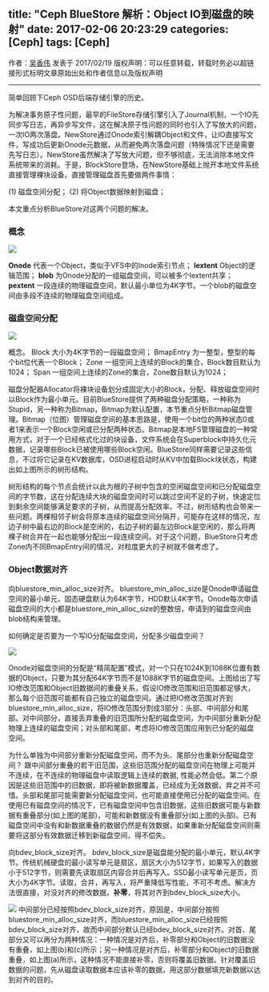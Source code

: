 title: "Ceph BlueStore 解析：Object IO到磁盘的映射"
date: 2017-02-06 20:23:29
categories: [Ceph]
tags: [Ceph]
---

作者：[吴香伟](www.wuxiangwei.cn) 发表于 2017/02/19 
版权声明：可以任意转载，转载时务必以超链接形式标明文章原始出处和作者信息以及版权声明

----------------------

简单回顾下Ceph OSD后端存储引擎的历史。

为解决事务原子性问题，最早的FileStore存储引擎引入了Journal机制，一个IO先同步写日志，再异步写文件，这在解决原子性问题的同时也引入了写放大的问题，一次IO两次落盘。NewStore通过Onode索引解耦Object和文件，让IO直接写文件，写成功后更新Onode元数据，从而避免两次落盘问题（特殊情况下还是需要先写日志）。NewStore虽然解决了写放大问题，但不够彻底，无法消除本地文件系统带来的消耗。于是，BlockStore登场，在NewStore基础上抛开本地文件系统直接管理裸块设备。直接管理磁盘首先要做两件事情：

(1) 磁盘空间分配；
(2) 将Object数据映射到磁盘；

本文重点分析BlueStore对这两个问题的解决。

<!--more-->

### 概念


![](http://ohn764ue3.bkt.clouddn.com/ceph/bluestore/allocator/onode2disk.png-name)

**Onode**    代表一个Object，类似于VFS中的Inode索引节点；
**lextent**  Object的逻辑范围；
**blob**     为Onode分配的一组磁盘空间，可以被多个lextent共享；
**pextent**  一段连续的物理磁盘空间，默认最小单位为4K字节。一个blob的磁盘空间由多段不连续的物理磁盘空间组成。


### 磁盘空间分配


![](http://ohn764ue3.bkt.clouddn.com/ceph/bluestore/allocator/bitallocator.png-name)

概念。
Block 大小为4K字节的一段磁盘空间；
BmapEntry 为一整型，整型的每个bit位代表一个Block；
Zone 一组空间上连续的Block的集合，Block数目默认为1024；
Span 一组空间上连续的Zone的集合，Zone数目默认为1024；


磁盘分配器Allocator将裸块设备划分成固定大小的Block，分配、释放磁盘空间时以Block作为最小单元。目前BlueStore提供了两种磁盘分配策略，一种称为Stupid，另一种称为Bitmap，Bitmap为默认配置，本节重点分析Bitmap磁盘管理。Bitmap（位图）管理磁盘空间的基本思路是，使用一个bit位的两种状态0或者1来表示一个Block空闲或已分配两种状态。Bitmap是本地FS管理磁盘的一种常用方式，对于一个已经格式化过的块设备，文件系统会在Superblock中持久化元数据，记录哪些Block已被使用哪些Block空闲。BlueStore同样需要记录这些信息，不过将它记录在KV数据库，OSD进程启动时从KV中加载Block块状态，构建出如上图所示的树形结构。

树形结构的每个节点会统计以此为根的子树中包含的空闲磁盘空间和已分配磁盘空间的字节数，这在分配连续大块的磁盘空间时可以跳过空间不足的子树，快速定位到剩余空间能够满足要求的子树，从而提高分配效率。不过，树形结构也会带来一些问题。两棵相邻子树会将原本连续的磁盘空间分隔开，可能存在这样的情况，左边子树中最右边的Block是空闲的，右边子树的最左边Block是空闲的，那么将两棵子树合并在一起也能够分配出一段连续空间。对于这个问题，BlueStore只考虑Zone内不同BmapEntry间的情况，对粒度更大的子树就不做考虑了。


### Object数据对齐

向bluestore_min_alloc_size对齐。
bluestore_min_alloc_size是Onode申请磁盘空间的最小单元，固态硬盘默认为64K字节，HDD默认4K字节。Onode每次申请磁盘空间的大小都是bluestore_min_alloc_size的整数倍，申请到的磁盘空间由blob结构来管理。

如何确定是否要为一个写IO分配磁盘空间，分配多少磁盘空间？

![](http://ohn764ue3.bkt.clouddn.com/ceph/bluestore/allocator/write_io.png-name)

Onode对磁盘空间的分配是“精简配置”模式，对一个只在1024K到1088K位置有数据的Object，只要为其分配64K字节而不是1088K字节的磁盘空间。上图给出了写IO修改范围和Object旧数据间的重叠关系，假设IO修改范围和旧范围都足够大，那么每个旧范围可能都有自己独立的磁盘空间。通过把IO修改范围对齐到bluestore_min_alloc_size，将IO修改范围分割成3部分：头部、中间部分和尾部。对中间部分，直接丢弃重叠的旧范围所分配的磁盘空间，为中间部分重新分配物理上连续的磁盘空间；对头部和尾部，考虑将IO修改范围应用到已分配的磁盘空间。

为什么单独为中间部分重新分配磁盘空间，而不为头、尾部分也重新分配磁盘空间？
跟中间部分重叠的若干旧范围，这些旧范围分配的磁盘空间在物理上可能并不连续，在不连续的物理磁盘中读取逻辑上连续的数据, 性能必然会低。第二个原因是这些旧范围中的旧数据，即将被新数据覆盖，已经成为无效数据，弃之并不可惜。头部和尾部可能需要新分配磁盘空间，也可能直接使用已分配的磁盘空间。在使用已有磁盘空间的情况下，已有磁盘空间中包含旧数据，这些旧数据可能与新数据有重叠部分(如上图的尾部)，可能和新数据没有重叠部分(如上图的头部)。已有磁盘空间中没有和新数据重叠的数据仍然是有效数据，如果重新分配磁盘空间则需要将这部分有效数据迁移到新磁盘空间，得不偿失。


向bdev_block_size对齐。
bdev_block_size是磁盘能分配的最小单元，默认4K字节。传统机械硬盘的最小读写单元是扇区，扇区大小为512字节，如果写入的数据小于512字节，则需要先读取扇区内容合并后再写入。SSD最小读写单元是页，页大小为4K字节。读取，合并，再写入，将严重降低写性能，不可不考虑。解决方法很直接，对没对齐的修改数据，**补零**，将其对齐到bdev_block_size大小。

![](http://ohn764ue3.bkt.clouddn.com/ceph/bluestore/allocator/pad_zeros.png-name)
中间部分已经按照bdev_block_size对齐，原因是，中间部分按照bluestore_min_alloc_size对齐，而bluestore_min_alloc_size已经按照bdev_block_size对齐，故而中间部分默认已经bdev_block_size对齐。对首、尾部分又可以再分为两种情况：一种情况是对齐后，补零部分和Object的旧数据没有重叠，如上图(b)和(c)所示；另一种情况是对齐后，补零部分和Object的旧数据重叠，如上图(a)所示，这种情况不能直接补零，否则将覆盖旧数据。针对覆盖旧数据的问题，先从磁盘读取数据本应该补零的数据，用这部分数据填充新数据以达到对齐的目的。
